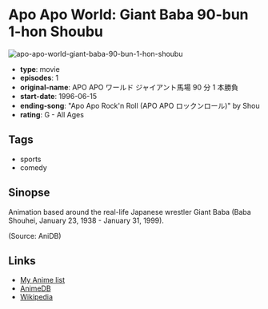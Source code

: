 # Apo Apo World: Giant Baba 90-bun 1-hon Shoubu

![apo-apo-world-giant-baba-90-bun-1-hon-shoubu](https://cdn.myanimelist.net/images/anime/9/59583.jpg)

-   **type**: movie
-   **episodes**: 1
-   **original-name**: APO APO ワールド ジャイアント馬場 90 分 1 本勝負
-   **start-date**: 1996-06-15
-   **ending-song**: "Apo Apo Rock'n Roll (APO APO ロックンロール)" by Shou
-   **rating**: G - All Ages

## Tags

-   sports
-   comedy

## Sinopse

Animation based around the real-life Japanese wrestler Giant Baba (Baba Shouhei, January 23, 1938 - January 31, 1999).

(Source: AniDB)

## Links

-   [My Anime list](https://myanimelist.net/anime/22851/Apo_Apo_World__Giant_Baba_90-bun_1-hon_Shoubu)
-   [AnimeDB](http://anidb.info/perl-bin/animedb.pl?show=anime&aid=7188)
-   [Wikipedia](http://ja.wikipedia.org/wiki/APO_APO%E3%83%AF%E3%83%BC%E3%83%AB%E3%83%89_%E3%82%B8%E3%83%A3%E3%82%A4%E3%82%A2%E3%83%B3%E3%83%88%E9%A6%AC%E5%A0%B490%E5%88%86%E4%B8%80%E6%9C%AC%E5%8B%9D%E8%B2%A0)
